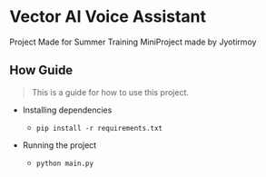 # Vector AI Voice Assistant
Project Made for Summer Training MiniProject made by Jyotirmoy

## How Guide

> This is a guide for how to use this project.

- Installing dependencies

    - `pip install -r requirements.txt`

- Running the project

    - `python main.py`
